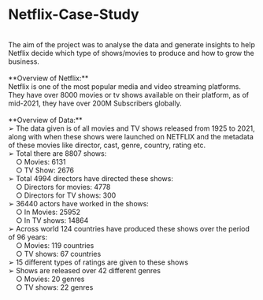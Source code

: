# Netflix-Case-Study
<br>
The aim of the project was to analyse the data and generate insights to help Netflix decide which type of
shows/movies to produce and how to grow the business.
<br>
<br>
**Overview of Netflix:**
<br>
Netflix is one of the most popular media and video streaming platforms. They
have over 8000 movies or tv shows available on their platform, as of mid-2021,
they have over 200M Subscribers globally.
<br>
<br>
**Overview of Data:**
<br>
➢ The data given is of all movies and TV shows released from 1925 to
2021, along with when these shows were launched on NETFLIX and the
metadata of these movies like director, cast, genre, country, rating etc.
<br>
➢ Total there are 8807 shows:
<br>
&nbsp &nbsp ○ Movies: 6131
<br>
&nbsp &nbsp ○ TV Show: 2676
<br>
➢ Total 4994 directors have directed these shows:
<br>
&nbsp &nbsp ○ Directors for movies: 4778
<br>
&nbsp &nbsp ○ Directors for TV shows: 300
<br>
➢ 36440 actors have worked in the shows:
<br>
&nbsp &nbsp ○ In Movies: 25952
<br>
&nbsp &nbsp ○ In TV shows: 14864
<br>
➢ Across world 124 countries have produced these shows over the period
of 96 years:
<br>
&nbsp &nbsp ○ Movies: 119 countries
<br>
&nbsp &nbsp ○ TV shows: 67 countries
<br>
➢ 15 different types of ratings are given to these shows
<br>
➢ Shows are released over 42 different genres
<br>
&nbsp &nbsp ○ Movies: 20 genres
<br>
&nbsp &nbsp ○ TV shows: 22 genres
<br>
